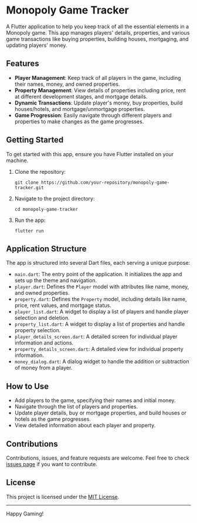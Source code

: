 # Monopoly Game Tracker

A Flutter application to help you keep track of all the essential elements in a Monopoly game. This app manages players' details, properties, and various game transactions like buying properties, building houses, mortgaging, and updating players' money.

## Features

- **Player Management**: Keep track of all players in the game, including their names, money, and owned properties.
- **Property Management**: View details of properties including price, rent at different development stages, and mortgage details.
- **Dynamic Transactions**: Update player's money, buy properties, build houses/hotels, and mortgage/unmortgage properties.
- **Game Progression**: Easily navigate through different players and properties to make changes as the game progresses.

## Getting Started

To get started with this app, ensure you have Flutter installed on your machine.

1. Clone the repository:
    ```
    git clone https://github.com/your-repository/monopoly-game-tracker.git
    ```
2. Navigate to the project directory:
    ```
    cd monopoly-game-tracker
    ```
3. Run the app:
    ```
    flutter run
    ```

## Application Structure

The app is structured into several Dart files, each serving a unique purpose:

- `main.dart`: The entry point of the application. It initializes the app and sets up the theme and navigation.
- `player.dart`: Defines the `Player` model with attributes like name, money, and owned properties.
- `property.dart`: Defines the `Property` model, including details like name, price, rent values, and mortgage status.
- `player_list.dart`: A widget to display a list of players and handle player selection and deletion.
- `property_list.dart`: A widget to display a list of properties and handle property selection.
- `player_details_screen.dart`: A detailed screen for individual player information and actions.
- `property_details_screen.dart`: A detailed view for individual property information.
- `money_dialog.dart`: A dialog widget to handle the addition or subtraction of money from a player.

## How to Use

- Add players to the game, specifying their names and initial money.
- Navigate through the list of players and properties.
- Update player details, buy or mortgage properties, and build houses or hotels as the game progresses.
- View detailed information about each player and property.

## Contributions

Contributions, issues, and feature requests are welcome. Feel free to check [issues page](https://github.com/your-repository/monopoly-game-tracker/issues) if you want to contribute.

## License

This project is licensed under the [MIT License](LICENSE).

---

Happy Gaming!
